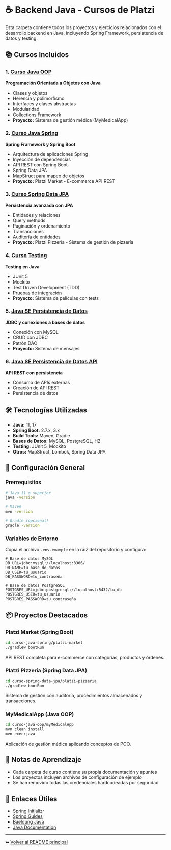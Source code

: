 # ☕ Backend Java - Cursos de Platzi

Esta carpeta contiene todos los proyectos y ejercicios relacionados con el desarrollo backend en Java, incluyendo Spring Framework, persistencia de datos y testing.

## 📚 Cursos Incluidos

### 1. [Curso Java OOP](./curso-java-oop/)
**Programación Orientada a Objetos con Java**
- Clases y objetos
- Herencia y polimorfismo
- Interfaces y clases abstractas
- Modularidad
- Collections Framework
- **Proyecto:** Sistema de gestión médica (MyMedicalApp)

### 2. [Curso Java Spring](./curso-java-spring/)
**Spring Framework y Spring Boot**
- Arquitectura de aplicaciones Spring
- Inyección de dependencias
- API REST con Spring Boot
- Spring Data JPA
- MapStruct para mapeo de objetos
- **Proyecto:** Platzi Market - E-commerce API REST

### 3. [Curso Spring Data JPA](./curso-spring-data-jpa/)
**Persistencia avanzada con JPA**
- Entidades y relaciones
- Query methods
- Paginación y ordenamiento
- Transacciones
- Auditoría de entidades
- **Proyecto:** Platzi Pizzería - Sistema de gestión de pizzería

### 4. [Curso Testing](./curso-testing/)
**Testing en Java**
- JUnit 5
- Mockito
- Test Driven Development (TDD)
- Pruebas de integración
- **Proyecto:** Sistema de películas con tests

### 5. [Java SE Persistencia de Datos](./java-se-persistencia-datos/)
**JDBC y conexiones a bases de datos**
- Conexión con MySQL
- CRUD con JDBC
- Patrón DAO
- **Proyecto:** Sistema de mensajes

### 6. [Java SE Persistencia de Datos API](./java-se-persistencia-datos-api/)
**API REST con persistencia**
- Consumo de APIs externas
- Creación de API REST
- Persistencia de datos

## 🛠️ Tecnologías Utilizadas

- **Java:** 11, 17
- **Spring Boot:** 2.7.x, 3.x
- **Build Tools:** Maven, Gradle
- **Bases de Datos:** MySQL, PostgreSQL, H2
- **Testing:** JUnit 5, Mockito
- **Otros:** MapStruct, Lombok, Spring Data JPA

## 🚀 Configuración General

### Prerrequisitos
```bash
# Java 11 o superior
java -version

# Maven
mvn -version

# Gradle (opcional)
gradle -version
```

### Variables de Entorno
Copia el archivo `.env.example` en la raíz del repositorio y configura:
```env
# Base de datos MySQL
DB_URL=jdbc:mysql://localhost:3306/
DB_NAME=tu_base_de_datos
DB_USER=tu_usuario
DB_PASSWORD=tu_contraseña

# Base de datos PostgreSQL
POSTGRES_URL=jdbc:postgresql://localhost:5432/tu_db
POSTGRES_USER=tu_usuario
POSTGRES_PASSWORD=tu_contraseña
```

## 📦 Proyectos Destacados

### Platzi Market (Spring Boot)
```bash
cd curso-java-spring/platzi-market
./gradlew bootRun
```
API REST completa para e-commerce con categorías, productos y órdenes.

### Platzi Pizzería (Spring Data JPA)
```bash
cd curso-spring-data-jpa/platzi-pizzeria
./gradlew bootRun
```
Sistema de gestión con auditoría, procedimientos almacenados y transacciones.

### MyMedicalApp (Java OOP)
```bash
cd curso-java-oop/myMedicalApp
mvn clean install
mvn exec:java
```
Aplicación de gestión médica aplicando conceptos de POO.

## 📝 Notas de Aprendizaje

- Cada carpeta de curso contiene su propia documentación y apuntes
- Los proyectos incluyen archivos de configuración de ejemplo
- Se han removido todas las credenciales hardcodeadas por seguridad

## 🔗 Enlaces Útiles

- [Spring Initializr](https://start.spring.io/)
- [Spring Guides](https://spring.io/guides)
- [Baeldung Java](https://www.baeldung.com/)
- [Java Documentation](https://docs.oracle.com/en/java/)

---

⬅️ [Volver al README principal](../README.md)
